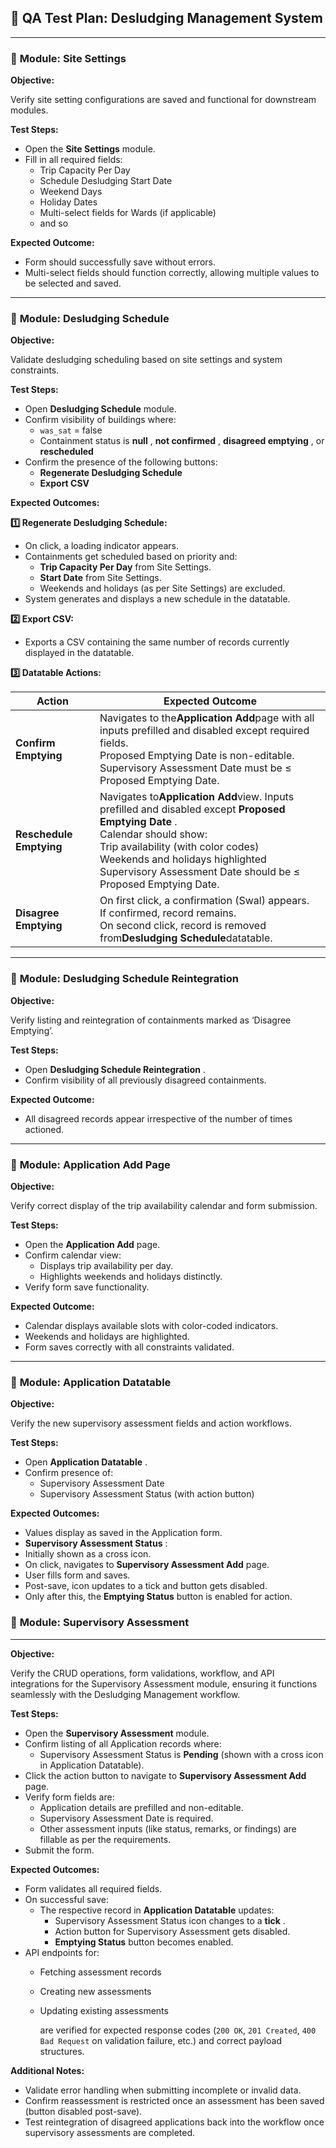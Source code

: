 ## 📑 QA Test Plan: **Desludging Management System**

---

### 📌 **Module: Site Settings**

**Objective:**

Verify site setting configurations are saved and functional for downstream modules.

**Test Steps:**

* Open the **Site Settings** module.
* Fill in all required fields:
  * Trip Capacity Per Day
  * Schedule Desludging Start Date
  * Weekend Days
  * Holiday Dates
  * Multi-select fields for Wards (if applicable)
  * and so

**Expected Outcome:**

* Form should successfully save without errors.
* Multi-select fields should function correctly, allowing multiple values to be selected and saved.

---

### 📌 **Module: Desludging Schedule**

**Objective:**

Validate desludging scheduling based on site settings and system constraints.

**Test Steps:**

* Open **Desludging Schedule** module.
* Confirm visibility of buildings where:
  * `was_sat` = false
  * Containment status is  **null** ,  **not confirmed** ,  **disagreed emptying** , or **rescheduled**
* Confirm the presence of the following buttons:
  * **Regenerate Desludging Schedule**
  * **Export CSV**

**Expected Outcomes:**

**1️⃣ Regenerate Desludging Schedule:**

* On click, a loading indicator appears.
* Containments get scheduled based on priority and:
  * **Trip Capacity Per Day** from Site Settings.
  * **Start Date** from Site Settings.
  * Weekends and holidays (as per Site Settings) are excluded.
* System generates and displays a new schedule in the datatable.

**2️⃣ Export CSV:**

* Exports a CSV containing the same number of records currently displayed in the datatable.

**3️⃣ Datatable Actions:**

| Action                        | Expected Outcome                                                                                                                                                                                                                                                                                         |
| ----------------------------- | -------------------------------------------------------------------------------------------------------------------------------------------------------------------------------------------------------------------------------------------------------------------------------------------------------- |
| **Confirm Emptying**    | Navigates to the**Application Add**page with all inputs prefilled and disabled except required fields. <br />Proposed Emptying Date is non-editable.<br /> Supervisory Assessment Date must be ≤ Proposed Emptying Date.                                                                          |
| **Reschedule Emptying** | Navigates to**Application Add**view. Inputs prefilled and disabled except **Proposed Emptying Date** .<br /> Calendar should show: <br />Trip availability (with color codes)<br />Weekends and holidays highlighted <br /> Supervisory Assessment Date should be ≤ Proposed Emptying Date. |
| **Disagree Emptying**   | On first click, a confirmation (Swal) appears.<br />If confirmed, record remains. <br />On second click, record is removed from**Desludging Schedule**datatable.                                                                                                                                   |

---

### 📌 **Module: Desludging Schedule Reintegration**

**Objective:**

Verify listing and reintegration of containments marked as ‘Disagree Emptying’.

**Test Steps:**

* Open  **Desludging Schedule Reintegration** .
* Confirm visibility of all previously disagreed containments.

**Expected Outcome:**

* All disagreed records appear irrespective of the number of times actioned.

---

### 📌 **Module: Application Add Page**

**Objective:**

Verify correct display of the trip availability calendar and form submission.

**Test Steps:**

* Open the **Application Add** page.
* Confirm calendar view:
  * Displays trip availability per day.
  * Highlights weekends and holidays distinctly.
* Verify form save functionality.

**Expected Outcome:**

* Calendar displays available slots with color-coded indicators.
* Weekends and holidays are highlighted.
* Form saves correctly with all constraints validated.

---

### 📌 **Module: Application Datatable**

**Objective:**

Verify the new supervisory assessment fields and action workflows.

**Test Steps:**

* Open  **Application Datatable** .
* Confirm presence of:
  * Supervisory Assessment Date
  * Supervisory Assessment Status (with action button)

**Expected Outcomes:**

* Values display as saved in the Application form.
* **Supervisory Assessment Status** :
* Initially shown as a cross icon.
* On click, navigates to **Supervisory Assessment Add** page.
* User fills form and saves.
* Post-save, icon updates to a tick and button gets disabled.
* Only after this, the **Emptying Status** button is enabled for action.


### 📌 **Module: Supervisory Assessment**

---

**Objective:**

Verify the CRUD operations, form validations, workflow, and API integrations for the Supervisory Assessment module, ensuring it functions seamlessly with the Desludging Management workflow.

**Test Steps:**

* Open the **Supervisory Assessment** module.
* Confirm listing of all Application records where:
  * Supervisory Assessment Status is **Pending** (shown with a cross icon in Application Datatable).
* Click the action button to navigate to **Supervisory Assessment Add** page.
* Verify form fields are:
  * Application details are prefilled and non-editable.
  * Supervisory Assessment Date is required.
  * Other assessment inputs (like status, remarks, or findings) are fillable as per the requirements.
* Submit the form.

**Expected Outcomes:**

* Form validates all required fields.
* On successful save:
  * The respective record in **Application Datatable** updates:
    * Supervisory Assessment Status icon changes to a  **tick** .
    * Action button for Supervisory Assessment gets disabled.
    * **Emptying Status** button becomes enabled.
* API endpoints for:
  * Fetching assessment records
  * Creating new assessments
  * Updating existing assessments

    are verified for expected response codes (`200 OK`, `201 Created`, `400 Bad Request` on validation failure, etc.) and correct payload structures.

**Additional Notes:**

* Validate error handling when submitting incomplete or invalid data.
* Confirm reassessment is restricted once an assessment has been saved (button disabled post-save).
* Test reintegration of disagreed applications back into the workflow once supervisory assessments are completed.
